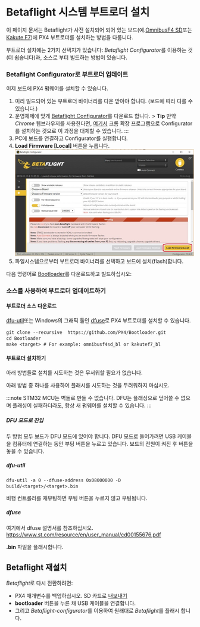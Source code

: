# Betaflight 시스템 부트로더 설치

이 페이지 문서는 Betaflight가 사전 설치되어 되어 있는 보드(예.[OmnibusF4 SD](../flight_controller/omnibus_f4_sd.md)또는 [Kakute F7](../flight_controller/kakutef7.md))에 PX4 부트로더를 설치하는 방법을 다룹니다.

부트로더 설치에는 2가지 선택지가 있습니다: *Betaflight Configurator*를 이용하는 것(더 쉽습니다)과, 소스로 부터 빌드하는 방법이 있습니다.

<span id="betaflight_configurator"></span>

### Betaflight Configurator로 부트로더 업데이트

이제 보드에 PX4 펌웨어를 설치할 수 있습니다.

1. 미리 빌드되어 있는 부트로더 바이너리를 다운 받아야 합니다. (보드에 따라 다를 수 있습니다.)
2. 운영체제에 맞게 [Betaflight Configurator](https://github.com/betaflight/betaflight-configurator/releases)를 다운로드 합니다. > **Tip** 만약 *Chrome* 웹브라우저를 사용한다면, [여기서](https://chrome.google.com/webstore/detail/betaflight-configurator/kdaghagfopacdngbohiknlhcocjccjao) 크롬 확장 프로그램으로 Configurator를 설치하는 것으로 이 과정을 대체할 수 있습니다.
:::
3. PC에 보드를 연결하고 Configurator를 실행합니다.
4. **Load Firmware [Local]** 버튼을 누릅니다. ![Betaflight Configurator - Local Firmware](../../assets/flight_controller/omnibus_f4_sd/betaflight_configurator.jpg)
5. 파일시스템으로부터 부트로더 바이너리를 선택하고 보드에 설치(flash)합니다.

다음 명령어로 [Bootloader](https://github.com/PX4/Bootloader)를 다운로드하고 빌드하십시오:

### 소스를 사용하여 부트로더 업데이트하기

#### 부트로더 소스 다운로드

[dfu-util](http://dfu-util.sourceforge.net/)또는 Windows의 그래픽 툴인 [dfuse](https://www.st.com/en/development-tools/stsw-stm32080.html)로 PX4 부트로더를 설치할 수 있습니다.

    git clone --recursive  https://github.com/PX4/Bootloader.git
    cd Bootloader
    make <target> # For example: omnibusf4sd_bl or kakutef7_bl
    

#### 부트로더 설치하기

아래 방법들로 설치를 시도하는 것은 무서워할 필요가 없습니다.

아래 방법 중 하나를 사용하여 플래시를 시도하는 것을 두려워하지 마십시오.

:::note STM32 MCU는 벽돌로 만들 수 없습니다. DFU는 플래싱으로 덮어쓸 수 없으며 플래싱이 실패하더라도, 항상 새 펌웨어를 설치할 수 있습니다.
:::

##### DFU 모드로 진입

두 방법 모두 보드가 DFU 모드에 있어야 합니다. DFU 모드로 들어가려면 USB 케이블을 컴퓨터에 연결하는 동안 부팅 버튼을 누르고 있습니다. 보드의 전원이 켜진 후 버튼을 놓을 수 있습니다.

##### dfu-util

    dfu-util -a 0 --dfuse-address 0x08000000 -D  build/<target>/<target>.bin
    

비행 컨트롤러를 재부팅하면 부팅 버튼을 누르지 않고 부팅됩니다.

##### dfuse

여기에서 dfuse 설명서를 참조하십시오. https://www.st.com/resource/en/user_manual/cd00155676.pdf

**<target>.bin** 파일을 플래시합니다.

<span id="reinstall_betaflight"></span>

## Betaflight 재설치

*Betaflight*로 다시 전환하려면:

- PX4 매개변수를 백업하십시오. SD 카드로 [내보내기](../advanced/parameters_and_configurations.md#exporting-and-loading-parameters)
- **bootloader** 버튼을 누른 채 USB 케이블을 연결합니다.
- 그리고 *Betaflight-configurator*를 이용하여 원래대로 *Betaflight*를 플래시 합니다.